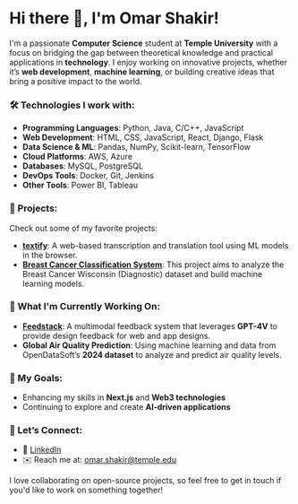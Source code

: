 # Hi there 👋, I'm Omar Shakir!

I'm a passionate **Computer Science** student at **Temple University** with a focus on bridging the gap between theoretical knowledge and practical applications in **technology**. I enjoy working on innovative projects, whether it’s **web development**, **machine learning**, or building creative ideas that bring a positive impact to the world.

### 🛠️ Technologies I work with:
- **Programming Languages**: Python, Java, C/C++, JavaScript
- **Web Development**: HTML, CSS, JavaScript, React, Django, Flask
- **Data Science & ML**: Pandas, NumPy, Scikit-learn, TensorFlow
- **Cloud Platforms**: AWS, Azure
- **Databases**: MySQL, PostgreSQL
- **DevOps Tools**: Docker, Git, Jenkins
- **Other Tools**: Power BI, Tableau

### 🌟 Projects:
Check out some of my favorite projects:
- **[textify]((https://github.com/omarshakir8/textify))**: A web-based transcription and translation tool using ML models in the browser.
- **[Breast Cancer Classification System]((https://github.com/omarshakir8/Breast-Cancer-Classification-System))**: This project aims to analyze the Breast Cancer Wisconsin (Diagnostic) dataset and build machine learning models.
### 🚀 What I'm Currently Working On:
- **[Feedstack](https://github.com/omarshakir8/Feedstack)**: A multimodal feedback system that leverages **GPT-4V** to provide design feedback for web and app designs.
- **Global Air Quality Prediction**: Using machine learning and data from OpenDataSoft’s **2024 dataset** to analyze and predict air quality levels.

### 🎯 My Goals:
- Enhancing my skills in **Next.js** and **Web3 technologies**
- Continuing to explore and create **AI-driven applications**

### 💬 Let’s Connect:
- 💼 [LinkedIn](https://www.linkedin.com/in/omarshakir1/)
- ✉️ Reach me at: omar.shakir@temple.edu

I love collaborating on open-source projects, so feel free to get in touch if you'd like to work on something together!
